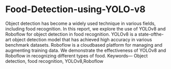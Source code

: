 # Food-Detection-using-YOLO-v8
Object detection has become a widely used technique in various fields, including food recognition. In this report, we explore the use of YOLOv8 and Roboflow for object detection in food recognition. YOLOv8 is a state-ofthe-art object detection model that has achieved high accuracy in various benchmark datasets. Roboflow is a cloudbased platform for managing and augmenting training data. We demonstrate the effectiveness of YOLOv8 and Roboflow in recognizing different types of food. 
Keywords— Object detection, food recognition, YOLOv8,Roboflow

